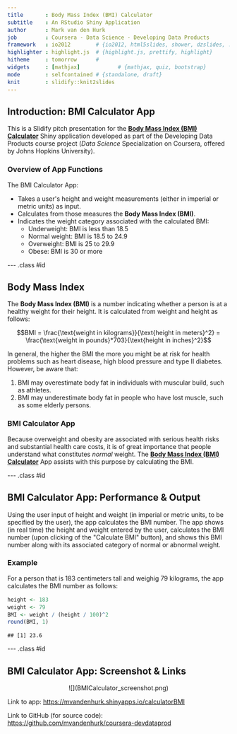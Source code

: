```yaml
---
title       : Body Mass Index (BMI) Calculator
subtitle    : An RStudio Shiny Application
author      : Mark van den Hurk
job         : Coursera - Data Science - Developing Data Products
framework   : io2012        # {io2012, html5slides, shower, dzslides, ...}
highlighter : highlight.js  # {highlight.js, prettify, highlight}
hitheme     : tomorrow      # 
widgets     : [mathjax]            # {mathjax, quiz, bootstrap}
mode        : selfcontained # {standalone, draft}
knit        : slidify::knit2slides
---
```


## Introduction: BMI Calculator App

This is a Slidify pitch presentation for the [**Body Mass Index (BMI) Calculator**](https://mvandenhurk.shinyapps.io/calculatorBMI) Shiny application developed as part of the Developing Data Products course project (*Data Science* Specialization on Coursera, offered by Johns Hopkins University).<br>

### Overview of App Functions

The BMI Calculator App:
- Takes a user's height and weight measurements (either in imperial or metric units) as input.
- Calculates from those measures the **Body Mass Index (BMI)**.
- Indicates the weight category associated with the calculated BMI:
   - Underweight: BMI is less than 18.5
   - Normal weight: BMI is 18.5 to 24.9
   - Overweight: BMI is 25 to 29.9
   - Obese: BMI is 30 or more

--- .class #id

## Body Mass Index

The **Body Mass Index (BMI)** is a number indicating whether a person is at a healthy weight for their height. It is calculated from weight and height as follows:

$$BMI = \frac{\text{weight in kilograms}}{\text{height in meters}^2} = \frac{\text{weight in pounds}*703}{\text{height in inches}^2}$$ 

In general, the higher the BMI the more you might be at risk for health problems such as heart disease, high blood pressure and type II diabetes. However, be aware that:

1. BMI may overestimate body fat in individuals with muscular build, such as athletes.
2. BMI may underestimate body fat in people who have lost muscle, such as some elderly persons.

### BMI Calculator App
Because overweight and obesity are associated with serious health risks and substantial health care costs, it is of great importance that people understand what constitutes *normal* weight. The [**Body Mass Index (BMI) Calculator**](https://mvandenhurk.shinyapps.io/calculatorBMI) App assists with this purpose by calculating the BMI.

--- .class #id

## BMI Calculator App: Performance & Output

Using the user input of height and weight (in imperial or metric units, to be specified by the user), the app calculates the BMI number. The app shows (in real time) the height and weight entered by the user, calculates the BMI number (upon clicking of the "Calculate BMI" button), and shows this BMI number along with its associated category of normal or abnormal weight.

### Example
For a person that is 183 centimeters tall and weighig 79 kilograms, the app calculates the BMI number as follows:

```r
height <- 183
weight <- 79
BMI <- weight / (height / 100)^2
round(BMI, 1)
```

```
## [1] 23.6
```

--- .class #id

## BMI Calculator App: Screenshot & Links

<center> ![](BMICalculator_screenshot.png) </center>

Link to app: https://mvandenhurk.shinyapps.io/calculatorBMI

Link to GitHub (for source code): https://github.com/mvandenhurk/coursera-devdataprod
